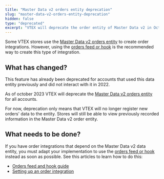 ```yaml
---
title: "Master Data v2 orders entity deprecation"
slug: "master-data-v2-orders-entity-deprecation"
hidden: false
type: "deprecated"
excerpt: "VTEX will deprecate the order entity of Master Data v2 in October 2023. Learn how to adapt your store integrations."
---
```


Some VTEX stores use the [Master Data v2 orders entity](https://developers.vtex.com/docs/guides/use-master-data-with-orders) to create order integrations. However, using the [orders feed or hook](https://developers.vtex.com/docs/guides/orders-feed) is the recommended way to create this type of integration.

## What has changed?

This feature has already been deprecated for accounts that used this data entity previously and did not interact with it in 2022.

As of october 2023 VTEX will deprecate the [Master Data v2 orders entity](https://developers.vtex.com/docs/guides/use-master-data-with-orders) for all accounts.

For now, deprecation only means that VTEX will no longer register new orders' data to the entity. Stores will still be able to view previously recorded information in the Master Data v2 order entity.

## What needs to be done?

If you have order integrations that depend on the Master Data v2 data entity, you must adapt your implementation to use the [orders feed or hook](https://developers.vtex.com/docs/guides/orders-feed) instead as soon as possible. See this articles to learn how to do this:

- [Orders feed and hook guide](https://developers.vtex.com/docs/guides/orders-feed)
- [Setting up an order integration](https://developers.vtex.com/docs/guides/erp-integration-set-up-order-integration)

